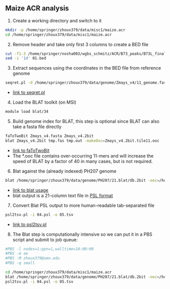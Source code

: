 ## Maize ACR analysis

1. Create a working directory and switch to it
```bash
mkdir -p /home/springer/zhoux379/data/misc1/maize.acr
cd /home/springer/zhoux379/data/misc1/maize.acr
```

2. Remove header and take only first 3 columns to create a BED file
```bash
cut -f1-3 /home/springer/nosha003/wgbs_schmitz/ACR/B73_peaks/B73L_final_ACR.bed > 01.bed
sed -i '1d' 01.bed
```

3. Extract sequences using the coordinates in the BED file from reference genome
```bash
seqret.pl -d /home/springer/zhoux379/data/genome/Zmays_v4/11_genome.fas -b 01.bed -o 02.fas
```
  * [link to seqret.pl](https://github.com/orionzhou/luffy/blob/master/perl/seqret.pl)

4. Load the BLAT toolkit (on MSI)
```bash
module load blat/34
```

5. Build genome index for BLAT, this step is optional since BLAT can also take a fasta file directly
```bash
faToTwoBit Zmays_v4.fasta Zmays_v4.2bit
blat Zmays_v4.2bit tmp.fas tmp.out -makeOoc=Zmays_v4.2bit.tile11.ooc
```
  * [link to faToTwoBit](https://genome.ucsc.edu/goldenpath/help/blatSpec.html#faToTwoBitUsage)
  * The \*.ooc file contains over-occurring 11-mers and will increase the speed of BLAT by a factor of 40 in many cases, but is not required.

6. Blat against the (already indexed) PH207 genome
```bash
blat /home/springer/zhoux379/data/genome/PH207/21.blat/db.2bit -ooc=/home/springer/zhoux379/data/genome/PH207/21.blat/db.2bit.tile11.ooc 02.fas 04.psl
```
  * [link to blat usage](https://genome.ucsc.edu/goldenpath/help/blatSpec.html#blatUsage)
  * blat output is a 21-column text file in [PSL format](https://useast.ensembl.org/info/website/upload/psl.html)

7. Convert Blat PSL output to more human-readable tab-separated file
```bash
psl2tsv.pl -i 04.psl -o 05.tsv
```
  * [link to psl2tsv.pl](https://github.com/orionzhou/luffy/blob/master/perl/psl2tsv.pl)

8. The Blat step is computationally intensive so we can put it in a PBS script and submit to job queue:
```bash
#PBS -l nodes=1:ppn=1,walltime=10:00:00
#PBS -m ae
#PBS -M zhoux379@umn.edu
#PBS -q small

cd /home/springer/zhoux379/data/misc1/maize.acr
blat /home/springer/zhoux379/data/genome/PH207/21.blat/db.2bit -ooc=/home/springer/zhoux379/data/genome/PH207/21.blat/db.2bit.tile11.ooc 02.fas 04.psl
psl2tsv.pl -i 04.psl -o 05.tsv
```

